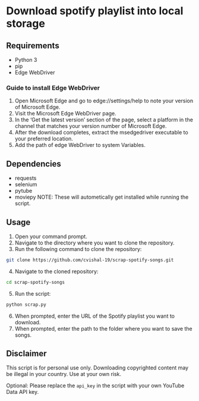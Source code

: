 
# Download spotify playlist into local storage

## Requirements
- Python 3
- pip
- Edge WebDriver

### Guide to install Edge WebDriver
1. Open Microsoft Edge and go to edge://settings/help to note your version of Microsoft Edge.
2. Visit the Microsoft Edge WebDriver page.
3. In the ‘Get the latest version’ section of the page, select a platform in the channel that matches your version number of Microsoft Edge.
4. After the download completes, extract the msedgedriver executable to your preferred location.
5. Add the path of edge WebDriver to system Variables.

## Dependencies
- requests
- selenium
- pytube
- moviepy
NOTE: These will autometically get installed while running the script.
## Usage

1. Open your command prompt.
2. Navigate to the directory where you want to clone the repository.
3. Run the following command to clone the repository:

```bash
git clone https://github.com/cvishal-19/scrap-spotify-songs.git
```

4. Navigate to the cloned repository:

```bash
cd scrap-spotify-songs
```
5. Run the script:
```bash
python scrap.py
```
6. When prompted, enter the URL of the Spotify playlist you want to download.
7. When prompted, enter the path to the folder where you want to save the songs.
## Disclaimer

This script is for personal use only. Downloading copyrighted content may be illegal in your country. Use at your own risk.

Optional: Please replace the `api_key` in the script with your own YouTube Data API key.
